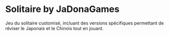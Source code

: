 # Solitaire by JaDonaGames

Jeu du solitaire customisé, incluant des versions spécifiques permettant de réviser le Japonais et le Chinois tout en jouant.